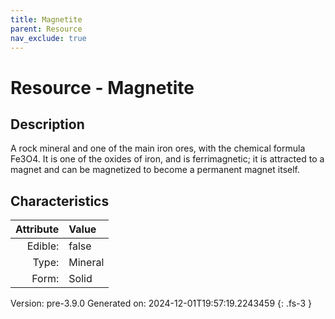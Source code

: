 ```yaml
---
title: Magnetite
parent: Resource
nav_exclude: true
---
```

# Resource - Magnetite

## Description
A rock mineral and one of the main iron ores,&#10;&#9; with the chemical formula Fe3O4. It is one of the oxides of iron, and is ferrimagnetic;&#10;&#9; it is attracted to a magnet and can be magnetized to become a permanent magnet itself.&#10;&#9; 

## Characteristics

| Attribute      | Value |
|--------:|:------|
|Edible:|false|
|Type:|Mineral|
|Form:|Solid|
 



    

Version: pre-3.9.0 Generated on: 2024-12-01T19:57:19.2243459
{: .fs-3 }
